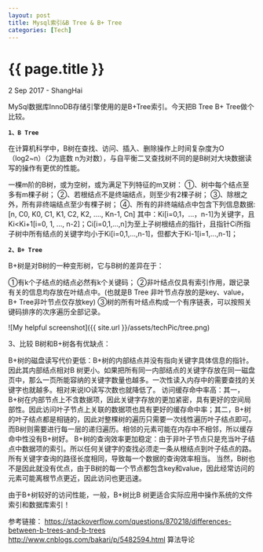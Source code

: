 ```yaml
---
layout: post
title: Mysql索引&B Tree & B+ Tree
categories: [Tech]
---
```


{{ page.title }}
================

<p class="meta">2 Sep 2017 - ShangHai</p>

MySql数据库InnoDB存储引擎使用的是B+Tree索引。今天把B Tree B+ Tree做个比较。

**`1、B Tree`**

在计算机科学中，B树在查找、访问、插入、删除操作上时间复杂度为O（log2~n）（2为底数 n为对数），与自平衡二叉查找树不同的是B树对大块数据读写的操作有更优的性能。

一棵m阶的B树，或为空树，或为满足下列特征的m叉树：
    ①、树中每个结点至多有m棵子树；
    ②、若根结点不是终端结点，则至少有2棵子树；
    ③、除根之外，所有非终端结点至少有棵子树；
    ④、所有的非终端结点中包含下列信息数据:
[n, C0, K0, C1, K1, C2, K2, ...., Kn-1, Cn]
        其中：Ki[i=0,1，...，n-1]为关键字，且Ki<Ki+1[i=0, 1, ..., n-2]；Ci[i=0,1,...,n]为至上子树根结点的指针，且指针Ci所指子树中所有结点的关键字均小于Ki[i=0,1,...,n-1]，但都大于Ki-1[i=1,...,n-1]；

**`2、B+ Tree`**

B+树是对B树的一种变形树，它与B树的差异在于：

①有k个子结点的结点必然有k个关键码；
②非叶结点仅具有索引作用，跟记录有关的信息均存放在叶结点中。(也就是B Tree 非叶节点存放的是key、value，B+ Tree非叶节点仅存放key)
③树的所有叶结点构成一个有序链表，可以按照关键码排序的次序遍历全部记录。

![My helpful screenshot]({{ site.url }}/assets/techPic/tree.png)

3、比较
B树和B+树各有优缺点：

B+树的磁盘读写代价更低：B+树的内部结点并没有指向关键字具体信息的指针。因此其内部结点相对B 树更小。如果把所有同一内部结点的关键字存放在同一磁盘页中，那么一页所能容纳的关键字数量也越多。一次性读入内存中的需要查找的关键字也就越多。相对来说IO读写次数也就降低了。
访问缓存命中率高：其一，B+树在内部节点上不含数据项，因此关键字存放的更加紧密，具有更好的空间局部性。因此访问叶子节点上关联的数据项也具有更好的缓存命中率；其二，B+树的叶子结点都是相链的，因此对整棵树的遍历只需要一次线性遍历叶子结点即可。而B树则需要进行每一层的递归遍历。相邻的元素可能在内存中不相邻，所以缓存命中性没有B+树好。
B+树的查询效率更加稳定：由于非叶子节点只是充当叶子结点中数据项的索引。所以任何关键字的查找必须走一条从根结点到叶子结点的路。所有关键字查询的路径长度相同，导致每一个数据的查询效率相当。
当然，B树也不是因此就没有优点，由于B树的每一个节点都包含key和value，因此经常访问的元素可能离根节点更近，因此访问也更迅速。

由于B+树较好的访问性能，一般，B+树比B 树更适合实际应用中操作系统的文件索引和数据库索引！

参考链接：
https://stackoverflow.com/questions/870218/differences-between-b-trees-and-b-trees
http://www.cnblogs.com/bakari/p/5482594.html
算法导论

<div class="ds-thread" data-thread-key="{{ site.url }}/_posts/2017-09-02-Mysql索引&B Tree & B+ Tree.md" data-title="{{ page.title }}" data-url="http://field-li.github.io/tech/2017/09/02/Mysql索引&B Tree & B+ Tree.html"></div>

<!-- 多说公共JS代码 start (一个网页只需插入一次) -->
<script type="text/javascript">
var duoshuoQuery = {short_name:"floryli"};
	(function() {
		var ds = document.createElement('script');
		ds.type = 'text/javascript';ds.async = true;
		ds.src = (document.location.protocol == 'https:' ? 'https:' : 'http:') + '//static.duoshuo.com/embed.js';
		ds.charset = 'UTF-8';
		(document.getElementsByTagName('head')[0] 
		 || document.getElementsByTagName('body')[0]).appendChild(ds);
	})();
</script>
<!-- 多说公共JS代码 end -->
